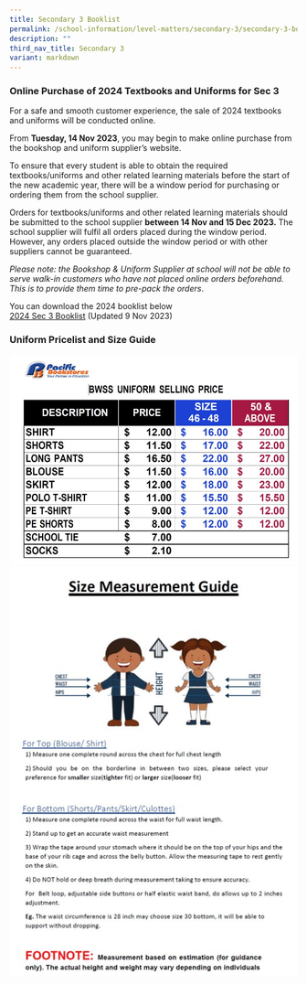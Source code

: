 ```yaml
---
title: Secondary 3 Booklist
permalink: /school-information/level-matters/secondary-3/secondary-3-booklist/
description: ""
third_nav_title: Secondary 3
variant: markdown
---
```

### Online Purchase of 2024 Textbooks and Uniforms for Sec 3
For a safe and smooth customer experience, the sale of 2024 textbooks and uniforms will be conducted online. <br>

From **Tuesday, 14 Nov 2023**, you may begin to make online purchase from the bookshop and uniform supplier’s website. <br>

To ensure that every student is able to obtain the required textbooks/uniforms and other related learning materials before the start of the new academic year, there will be a window period for purchasing or ordering them from the school supplier. <br>

Orders for textbooks/uniforms and other related learning materials should be submitted to the school supplier **between 14 Nov and 15 Dec 2023.** The school supplier will fulfil all orders placed during the window period. However, any orders placed outside the window period or with other suppliers cannot be guaranteed.<br>

*Please note: the Bookshop &amp; Uniform Supplier at school will not be able to serve walk-in customers who have not placed online orders beforehand. This is to provide them time to pre-pack the orders*.

You can download the 2024 booklist below  
[2024 Sec 3 Booklist](/files/Book%20Lists/2024/2024%20bowen%20s3%20booklist%20ver091123.pdf)&nbsp;(Updated 9 Nov 2023)



### Uniform Pricelist and Size Guide
![](/images/2022%20Uniform%20Pricelist.jpg)
![](/images/Size%20guide.jpg)